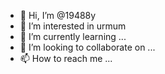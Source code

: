 - 👋 Hi, I’m @19488y
- 👀 I’m interested in urmum
- 🌱 I’m currently learning ...
- 💞️ I’m looking to collaborate on ...
- 📫 How to reach me ...

<!---
19488y/19488y is a ✨ special ✨ repository because its `README.md` (this file) appears on your GitHub profile.
You can click the Preview link to take a look at your changes.
--->
